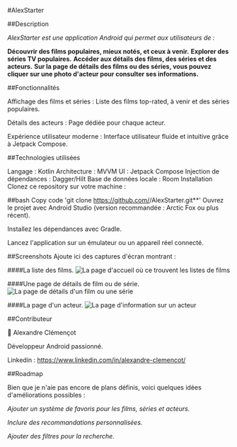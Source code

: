 #AlexStarter

##Description

*AlexStarter est une application Android qui permet aux utilisateurs de :*

**Découvrir des films populaires, mieux notés, et ceux à venir.**
**Explorer des séries TV populaires.**
**Accéder aux détails des films, des séries et des acteurs.**
**Sur la page de détails des films ou des séries, vous pouvez cliquer sur une photo d'acteur pour consulter ses informations.**

##Fonctionnalités

Affichage des films et séries : Liste des films top-rated, à venir et des séries populaires.

Détails des acteurs : Page dédiée pour chaque acteur.

Expérience utilisateur moderne : Interface utilisateur fluide et intuitive grâce à Jetpack Compose.

##Technologies utilisées

Langage : Kotlin
Architecture : MVVM
UI : Jetpack Compose
Injection de dépendances : Dagger/Hilt
Base de données locale : Room
Installation
Clonez ce repository sur votre machine :

##bash
Copy code
'git clone https://github.com/<ton-username>/AlexStarter.git**'
Ouvrez le projet avec Android Studio (version recommandée : Arctic Fox ou plus récent).

Installez les dépendances avec Gradle.

Lancez l'application sur un émulateur ou un appareil réel connecté.

##Screenshots
Ajoute ici des captures d'écran montrant :

####La liste des films.
![La page d'accueil où ce trouvent les listes de films](image/home_screen.png)

####Une page de détails de film ou de série.
![La page de détails d'un film ou une série](image/details_screen.png)

####La page d'un acteur.
![La page d'information sur un acteur](image/home_screen.png)

##Contributeur

👤 Alexandre Clémençot

Développeur Android passionné.

Linkedin : https://www.linkedin.com/in/alexandre-clemencot/

##Roadmap

Bien que je n'aie pas encore de plans définis, voici quelques idées d'améliorations possibles :

*Ajouter un système de favoris pour les films, séries et acteurs.*

*Inclure des recommandations personnalisées.*

*Ajouter des filtres pour la recherche.*
